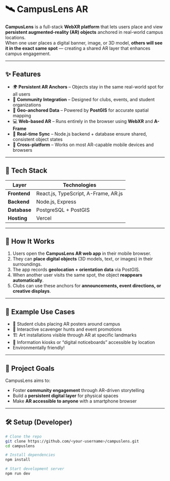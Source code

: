 # 🛰️ CampusLens AR

**CampusLens** is a full-stack **WebXR platform** that lets users place and view **persistent augmented-reality (AR) objects** anchored in real-world campus locations.  
When one user places a digital banner, image, or 3D model, **others will see it in the exact same spot** — creating a shared AR layer that enhances campus engagement.

---

## ✨ Features

- 🌍 **Persistent AR Anchors** – Objects stay in the same real-world spot for all users  
- 🏫 **Community Integration** – Designed for clubs, events, and student organizations  
- 📍 **Geo-anchored Data** – Powered by **PostGIS** for accurate spatial mapping  
- 💻 **Web-based AR** – Runs entirely in the browser using **WebXR** and **A-Frame**  
- 🔄 **Real-time Sync** – Node.js backend + database ensure shared, consistent object states  
- 📱 **Cross-platform** – Works on most AR-capable mobile devices and browsers  

---

## 🧱 Tech Stack

| Layer | Technologies |
|-------|---------------|
| **Frontend** | React.js, TypeScript, A-Frame, AR.js |
| **Backend** | Node.js, Express |
| **Database** | PostgreSQL + PostGIS |
| **Hosting** | Vercel

---

## 🚀 How It Works

1. Users open the **CampusLens AR web app** in their mobile browser.  
2. They can **place digital objects** (3D models, text, or images) in their surroundings.  
3. The app records **geolocation + orientation data** via PostGIS.  
4. When another user visits the same spot, the object **reappears automatically**.  
5. Clubs can use these anchors for **announcements, event directions, or creative displays**.

---

## 🧭 Example Use Cases

- 🎉 Student clubs placing AR posters around campus  
- 🧩 Interactive scavenger hunts and event promotions  
- 🏗️ Art installations visible through AR at specific landmarks  
- 📡 Information kiosks or “digital noticeboards” accessible by location
- Environmentally friendly!

---

## 🧩 Project Goals

CampusLens aims to:
- Foster **community engagement** through AR-driven storytelling  
- Build a **persistent digital layer** for physical spaces  
- Make **AR accessible to anyone** with a smartphone browser  

---

## 🛠️ Setup (Developer)

```bash
# Clone the repo
git clone https://github.com/<your-username>/campuslens.git
cd campuslens

# Install dependencies
npm install

# Start development server
npm run dev
